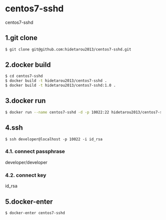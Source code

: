 # centos7-sshd

centos7-sshd

## 1.git clone

```sh
$ git clone git@github.com:hidetarou2013/centos7-sshd.git
```

## 2.docker build

```sh
$ cd centos7-sshd
$ docker build -t hidetarou2013/centos7-sshd .
$ docker build -t hidetarou2013/centos7-sshd:1.0 .
```

## 3.docker run


```sh
$ docker run --name centos7-sshd -d -p 10022:22 hidetarou2013/centos7-sshd:1.0
```

## 4.ssh

```
$ ssh developer@localhost -p 10022 -i id_rsa
```

### 4.1. connect passphrase

developer/developer

### 4.2. connect key

id_rsa

## 5.docker-enter

```
$ docker-enter centos7-sshd
```

